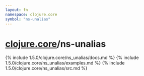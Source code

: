 ```yaml
---
layout: fn
namespace: clojure.core
symbol: "ns-unalias"
---
```


# [clojure.core](../)/ns-unalias

{% include 1.5.0/clojure.core/ns_unalias/docs.md %}
{% include 1.5.0/clojure.core/ns_unalias/examples.md %}
{% include 1.5.0/clojure.core/ns_unalias/src.md %}

